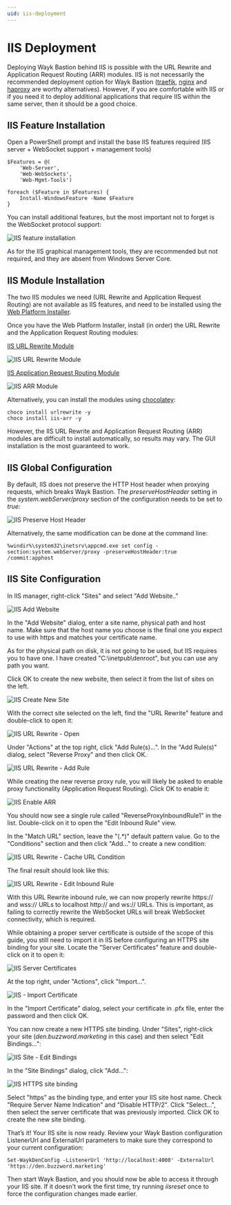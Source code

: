 ```yaml
---
uid: iis-deployment
---
```


# IIS Deployment

Deploying Wayk Bastion behind IIS is possible with the URL Rewrite and Application Request Routing (ARR) modules. IIS is not necessarily the recommended deployment option for Wayk Bastion ([traefik](https://containo.us/traefik/), [nginx](https://www.nginx.com/) and [haproxy](http://www.haproxy.org/) are worthy alternatives). However, if you are comfortable with IIS or if you need it to deploy additional applications that require IIS within the same server, then it should be a good choice.

## IIS Feature Installation

Open a PowerShell prompt and install the base IIS features required (IIS server + WebSocket support + management tools)

    $Features = @(
        'Web-Server',
        'Web-WebSockets',
        'Web-Mgmt-Tools')

    foreach ($Feature in $Features) {
        Install-WindowsFeature -Name $Feature
    }

You can install additional features, but the most important not to forget is the WebSocket protocol support:

![IIS feature installation](../../images/iis_install_features.png)

As for the IIS graphical management tools, they are recommended but not required, and they are absent from Windows Server Core.

## IIS Module Installation

The two IIS modules we need (URL Rewrite and Application Request Routing) are not available as IIS features, and need to be installed using the [Web Platform Installer](https://www.microsoft.com/web/downloads/platform.aspx).

Once you have the Web Platform Installer, install (in order) the URL Rewrite and the Application Request Routing modules:

[IIS URL Rewrite Module](https://www.iis.net/downloads/microsoft/url-rewrite)

![IIS URL Rewrite Module](../../images/iis_url_rewrite_module.png)

[IIS Application Request Routing Module](https://www.iis.net/downloads/microsoft/application-request-routing)

![IIS ARR Module](../../images/iis_arr_module.png)

Alternatively, you can install the modules using [chocolatey](https://chocolatey.org/install):

    choco install urlrewrite -y
    choco install iis-arr -y

However, the IIS URL Rewrite and Application Request Routing (ARR) modules are difficult to install automatically, so results may vary. The GUI installation is the most guaranteed to work.

## IIS Global Configuration

By default, IIS does not preserve the HTTP Host header when proxying requests, which breaks Wayk Bastion. The *preserveHostHeader* setting in the *system.webServer/proxy* section of the configuration needs to be set to *true*:

![IIS Preserve Host Header](../../images/iis_preserve_host_header.png)

Alternatively, the same modification can be done at the command line:

    %windir%\system32\inetsrv\appcmd.exe set config -section:system.webServer/proxy -preserveHostHeader:true /commit:apphost

## IIS Site Configuration

In IIS manager, right-click "Sites" and select "Add Website.."

![IIS Add Website](../../images/iis_add_website.png)

In the "Add Website" dialog, enter a site name, physical path and host name. Make sure that the host name you choose is the final one you expect to use with https and matches your certificate name.

As for the physical path on disk, it is not going to be used, but IIS requires you to have one. I have created "C:\\inetpub\\denroot", but you can use any path you want.

Click OK to create the new website, then select it from the list of sites on the left.

![IIS Create New Site](../../images/iis_create_new_site.png)

With the correct site selected on the left, find the "URL Rewrite" feature and double-click to open it:

![IIS URL Rewrite - Open](../../images/iis_url_rewrite_open.png)

Under "Actions" at the top right, click "Add Rule(s)…". In the "Add Rule(s)" dialog, select "Reverse Proxy" and then click OK.

![IIS URL Rewrite - Add Rule](../../images/iis_url_rewrite_add_rule.png)

While creating the new reverse proxy rule, you will likely be asked to enable proxy functionality (Application Request Routing). Click OK to enable it:

![IIS Enable ARR](../../images/iis_enable_arr.png)

You should now see a single rule called "ReverseProxyInboundRule1" in the list. Double-click on it to open the "Edit Inbound Rule" view.

In the "Match URL" section, leave the "(.\*)" default pattern value. Go to the "Conditions" section and then click "Add…" to create a new condition:

![IIS URL Rewrite - Cache URL Condition](../../images/iis_url_rewrite_cache_url.png)

The final result should look like this:

![IIS URL Rewrite - Edit Inbound Rule](../../images/iis_url_rewrite_edit_inbound_rule.png)

With this URL Rewrite inbound rule, we can now properly rewrite https:// and wss:// URLs to localhost http:// and ws:// URLs. This is important, as failing to correctly rewrite the WebSocket URLs will break WebSocket connectivity, which is required.

While obtaining a proper server certificate is outside of the scope of this guide, you still need to import it in IIS before configuring an HTTPS site binding for your site. Locate the "Server Certificates" feature and double-click on it to open it:

![IIS Server Certificates](../../images/iis_server_certificates.png)

At the top right, under "Actions", click "Import…".

![IIS - Import Certificate](../../images/iis_import_certificate.png)

In the "Import Certificate" dialog, select your certificate in .pfx file, enter the password and then click OK.

You can now create a new HTTPS site binding. Under "Sites", right-click your site (*den.buzzword.marketing* in this case) and then select "Edit Bindings…":

![IIS Site - Edit Bindings](../../images/iis_site_edit_bindings.png)

In the "Site Bindings" dialog, click "Add…":

![IIS HTTPS site binding](../../images/iis_https_site_binding.png)

Select "https" as the binding type, and enter your IIS site host name. Check "Require Server Name Indication" and "Disable HTTP/2". Click "Select…", then select the server certificate that was previously imported. Click OK to create the new site binding.

That’s it! Your IIS site is now ready. Review your Wayk Bastion configuration ListenerUrl and ExternalUrl parameters to make sure they correspond to your current configuration:

    Set-WaykDenConfig -ListenerUrl 'http://localhost:4000' -ExternalUrl 'https://den.buzzword.marketing'

Then start Wayk Bastion, and you should now be able to access it through your IIS site. If it doesn’t work the first time, try running *iisreset* once to force the configuration changes made earlier.
